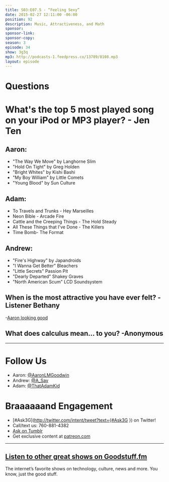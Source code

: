 ```yaml
---
title: S03:E07.5 - “Feeling Sexy”
date: 2015-02-27 12:11:00 -06:00
position: 92
description: Music, Attractiveness, and Math
sponsor:
sponsor-link:
sponsor-copy:
season: 3
episode: 34
show: 3g3q
mp3: http://podcasts-1.feedpress.co/13789/8108.mp3
layout: episode
---
```


# Questions

# What's the top 5 most played song on your iPod or MP3 player? - Jen Ten

## Aaron:
- "The Way We Move" by Langhorne Slim
- "Hold On Tight" by Greg Holden
- "Bright Whites" by Kishi Bashi
- "My Boy William" by Little Comets
- "Young Blood" by Sun Culture

## Adam:
- To Travels and Trunks - Hey Marseilles
- Neon Bible - Arcade Fire
- Cattle and the Creeping Things - The Hold Steady
- All These Things that I've Done - The Killers
- Time Bomb- The Format

## Andrew:
- "Fire's Highway" by Japandroids
- "I Wanna Get Better" Bleachers
- "Little Secrets" Passion Pit
- "Dearly Departed" Shakey Graves
- "North American Scum" LCD Soundsystem

## When is the most attractive you have ever felt? -Listener Bethany
-[Aaron looking good](https://www.facebook.com/photo.php?fbid=10150141641444051&l=03361cd702)

## What does calculus mean... to you? -Anonymous

***

# Follow Us
* Aaron: [@AaronLMGoodwin](http://twitter.com/aaronlmgoodwin)
* Andrew: [@A_Sav](http://twitter.com/a_sav)
* Adam: [@ThatAdamKid](http://twitter.com/thatadamkid)

# Braaaaaand Engagement
* [#Ask3G](http://twitter.com/intent/tweet?text={#Ask3G }) on Twitter!
* Call/text us: 760-881-4382
* [Ask on Tumblr](http://3g3q.co/ask)
* Get exclusive content at [patreon.com](http://www.patreon.com/3g3q)

***

## [Listen to other great shows on Goodstuff.fm](http://goodstuff.fm/)
The internet’s favorite shows on technology, culture, news and more. You know, just the good stuff.
